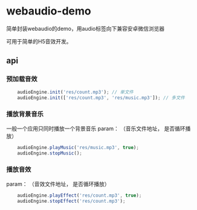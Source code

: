 # webaudio-demo

简单封装webaudio的demo，用audio标签向下兼容安卓微信浏览器

可用于简单的H5音效开发。

## api

### 预加载音效
```js
	audioEngine.init('res/count.mp3'); // 单文件
	audioEngine.init(['res/count.mp3', 'res/music.mp3']); // 多文件

```

### 播放背景音乐
一般一个应用只同时播放一个背景音乐
param： （音乐文件地址， 是否循环播放）
```js
	audioEngine.playMusic('res/music.mp3', true);
	audioEngine.stopMusic();

```

### 播放音效
param： （音效文件地址， 是否循环播放）
```js
	audioEngine.playEffect('res/count.mp3', true);
	audioEngine.stopEffect('res/count.mp3');

```